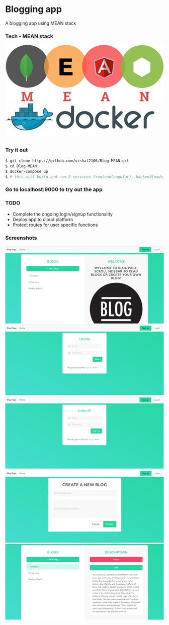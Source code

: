 # Blogging app

A blogging app using MEAN stack

### Tech - MEAN stack

![MEAN](/images/mean.png)
![Docker](/images/docker.jpg)

### Try it out

```sh
$ git clone https://github.com/vishal2106/Blog-MEAN.git
$ cd Blog-MEAN
$ docker-compose up
$ # this will build and run 2 services-frontend(angular), backend(node)
```
### Go to localhost:9000 to try out the app

### TODO
- Complete the ongoing login/signup functionality
- Deploy app to cloud platform
- Protect routes for user specific functions

### Screenshots
![Screenshot](/images/ss-1.png)
![Screenshot](/images/ss-2.png)
![Screenshot](/images/ss-3.png)
![Screenshot](/images/ss-4.png)
![Screenshot](/images/ss-5.png)